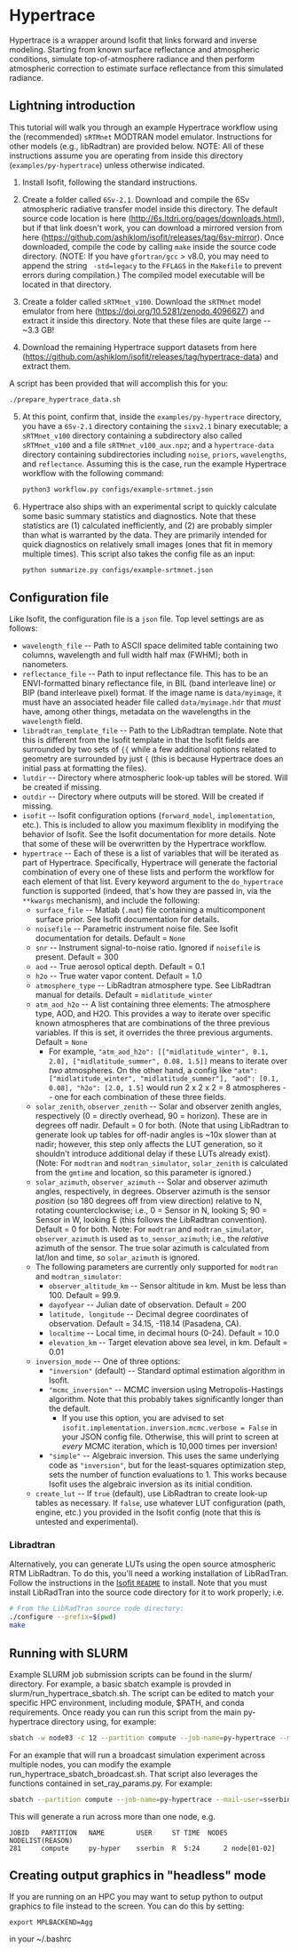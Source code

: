 # Hypertrace

Hypertrace is a wrapper around Isofit that links forward and inverse modeling.
Starting from known surface reflectance and atmospheric conditions, simulate top-of-atmosphere radiance and then perform atmospheric correction to estimate surface reflectance from this simulated radiance.

## Lightning introduction

This tutorial will walk you through an example Hypertrace workflow using the (recommended) `sRTMnet` MODTRAN model emulator.
Instructions for other models (e.g., libRadtran) are provided below.
NOTE: All of these instructions assume you are operating from inside this directory (`examples/py-hypertrace`) unless otherwise indicated.

1. Install Isofit, following the standard instructions.

2. Create a folder called `6Sv-2.1`.
Download and compile the 6Sv atmospheric radiative transfer model inside this directory.
The default source code location is here (http://6s.ltdri.org/pages/downloads.html),
but if that link doesn't work, you can download a mirrored version from here (https://github.com/ashiklom/isofit/releases/tag/6sv-mirror).
Once downloaded, compile the code by calling `make` inside the source code directory.
(NOTE: If you have `gfortran/gcc` > v8.0, you may need to append the string ` -std=legacy` to the `FFLAGS` in the `Makefile` to prevent errors during compilation.)
The compiled model executable will be located in that directory.

3. Create a folder called `sRTMnet_v100`.
Download the `sRTMnet` model emulator from here (https://doi.org/10.5281/zenodo.4096627) and extract it inside this directory.
Note that these files are quite large -- ~3.3 GB!

4. Download the remaining Hypertrace support datasets from here (https://github.com/ashiklom/isofit/releases/tag/hypertrace-data) and extract them. 

A script has been provided that will accomplish this for you:
``` sh
./prepare_hypertrace_data.sh
```

5. At this point, confirm that, inside the `examples/py-hypertrace` directory, you have
a `6Sv-2.1` directory containing the `sixv2.1` binary executable;
a `sRTMnet_v100` directory containing a subdirectory also called `sRTMnet_v100` and a file `sRTMnet_v100_aux.npz`;
and
a `hypertrace-data` directory containing subdirectories including `noise`, `priors`, `wavelengths`, and `reflectance`.
Assuming this is the case, run the example Hypertrace workflow with the following command:
    ``` sh
    python3 workflow.py configs/example-srtmnet.json
    ```
    

6. Hypertrace also ships with an experimental script to quickly calculate some basic summary statistics and diagnostics.
Note that these statistics are (1) calculated inefficiently, and (2) are probably simpler than what is warranted by the data.
They are primarily intended for quick diagnostics on relatively small images (ones that fit in memory multiple times).
This script also takes the config file as an input:

    ``` sh
    python summarize.py configs/example-srtmnet.json
    ```


## Configuration file

Like Isofit, the configuration file is a `json` file.
Top level settings are as follows:

- `wavelength_file` -- Path to ASCII space delimited table containing two columns, wavelength and full width half max (FWHM); both in nanometers.
- `reflectance_file` -- Path to input reflectance file. This has to be an ENVI-formatted binary reflectance file, in BIL (band interleave line) or BIP (band interleave pixel) format. If the image name is `data/myimage`, it must have an associated header file called `data/myimage.hdr` that _must_ have, among other things, metadata on the wavelengths in the `wavelength` field.
- `libradtran_template_file` -- Path to the LibRadtran template. Note that this is different from the Isofit template in that the Isofit fields are surrounded by two sets of `{{` while a few additional options related to geometry are surrounded by just `{` (this is because Hypertrace does an initial pass at formatting the files).
- `lutdir` -- Directory where atmospheric look-up tables will be stored. Will be created if missing.
- `outdir` -- Directory where outputs will be stored. Will be created if missing.
- `isofit` -- Isofit configuration options (`forward_model`, `implementation`, etc.). This is included to allow you maximum flexiblity in modifying the behavior of Isofit. See the Isofit documentation for more details. Note that some of these will be overwritten by the Hypertrace workflow.
- `hypertrace` -- Each of these is a list of variables that will be iterated as part of Hypertrace. Specifically, Hypertrace will generate the factorial combination of every one of these lists and perform the workflow for each element of that list. Every keyword argument to the `do_hypertrace` function is supported (indeed, that's how they are passed in, via the `**kwargs` mechanism), and include the following:
    - `surface_file` -- Matlab (`.mat`) file containing a multicomponent surface prior. See Isofit documentation for details.
    - `noisefile` -- Parametric instrument noise file. See Isofit documentation for details. Default = `None`
    - `snr` -- Instrument signal-to-noise ratio. Ignored if `noisefile` is present. Default = 300
    - `aod` -- True aerosol optical depth. Default = 0.1
    - `h2o` -- True water vapor content. Default = 1.0
    - `atmosphere_type` -- LibRadtran atmosphere type. See LibRadtran manual for details. Default = `midlatitude_winter`
    - `atm_aod_h2o` -- A list containing three elements: The atmosphere type, AOD, and H2O. This provides a way to iterate over specific known atmospheres that are combinations of the three previous variables. If this is set, it overrides the three previous arguments. Default = `None`
        - For example, `"atm_aod_h2o": [["midlatitude_winter", 0.1, 2.0], ["midlatitude_summer", 0.08, 1.5]]` means to iterate over _two_ atmospheres. On the other hand, a config like `"atm": ["midlatitude_winter", "midlatitude_summer"], "aod": [0.1, 0.08], "h2o": [2.0, 1.5]` would run 2 x 2 x 2 = 8 atmospheres -- one for each combination of these three fields.
    - `solar_zenith`, `observer_zenith` -- Solar and observer zenith angles, respectively (0 = directly overhead, 90 = horizon). These are in degrees off nadir. Default = 0 for both. (Note that using LibRadtran to generate look up tables for off-nadir angles is ~10x slower than at nadir; however, this step only affects the LUT generation, so it shouldn't introduce additional delay if these LUTs already exist). (Note: For `modtran` and `modtran_simulator`, `solar_zenith` is calculated from the `gmtime` and location, so this parameter is ignored.)
    - `solar_azimuth`, `observer_azimuth` -- Solar and observer azimuth angles, respectively, in degrees. Observer azimuth is the sensor _position_ (so 180 degrees off from view direction) relative to N, rotating counterclockwise; i.e., 0 = Sensor in N, looking S; 90 = Sensor in W, looking E (this follows the LibRadtran convention). Default = 0 for both. Note: For `modtran` and `modtran_simulator`, `observer_azimuth` is used as `to_sensor_azimuth`; i.e., the *relative* azimuth of the sensor. The true solar azimuth is calculated from lat/lon and time, so `solar_azimuth` is ignored.
    - The following parameters are currently only supported for `modtran` and `modtran_simulator`:
        - `observer_altitude_km` -- Sensor altitude in km. Must be less than 100. Default = 99.9.
        - `dayofyear` -- Julian date of observation. Default = 200
        - `latitude, longitude` -- Decimal degree coordinates of observation. Default = 34.15, -118.14 (Pasadena, CA).
        - `localtime` -- Local time, in decimal hours (0-24). Default = 10.0
        - `elevation_km` -- Target elevation above sea level, in km. Default = 0.01
    - `inversion_mode` -- One of three options:
        - `"inversion"` (default) -- Standard optimal estimation algorithm in Isofit.
        - `"mcmc_inversion"` -- MCMC inversion using Metropolis-Hastings algorithm. Note that this probably takes significantly longer than the default.
            - If you use this option, you are advised to set `isofit.implementation.inversion.mcmc.verbose = False` in your JSON config file. Otherwise, this will print to screen at _every_ MCMC iteration, which is 10,000 times per inversion!
        - `"simple"` -- Algebraic inversion. This uses the same underlying code as `"inversion"`, but for the least-squares optimization step, sets the number of function evaluations to 1. This works because Isofit uses the algebraic inversion as its initial condition.
    - `create_lut` -- If `true` (default), use LibRadtran to create look-up tables as necessary. If `false`, use whatever LUT configuration (path, engine, etc.) you provided in the Isofit config (note that this is untested and experimental).
    
### Libradtran

Alternatively, you can generate LUTs using the open source atmospheric RTM LibRadtran.
To do this, you'll need a working installation of LibRadTran.
Follow the instructions in the [Isofit `README`](https://github.com/isofit/isofit#quick-start-with-libradtran-20x) to install.
Note that you must install LibRadTran into the source code directory for it to work properly; i.e.

``` sh
# From the LibRadTran source code directory:
./configure --prefix=$(pwd)
make
```

## Running with SLURM
Example SLURM job submission scripts can be found in the slurm/ directory.  For example, a basic sbatch example is provded in slurm/run_hypertrace_sbatch.sh. The script can be edited to match your specific HPC environment, including module, $PATH, and conda requirements.  Once ready you can run this script from the main py-hypertrace directory using, for example:

``` sh
sbatch -w node03 -c 12 --partition compute --job-name=py-hypertrace --mail-user=sserbin@bnl.gov slurm/run_hypertrace_sbatch.sh configs/libradtran.json
```

For an example that will run a broadcast simulation experiment across multiple nodes, you can modify the example run_hypertrace_sbatch_broadcast.sh. That script also leverages the functions contained in set_ray_params.py. For example:

``` sh
sbatch --partition compute --job-name=py-hypertrace --mail-user=sserbin@bnl.gov slurm/run_hypertrace_sbatch_broadcast.sh configs/libradtran.json
```

This will generate a run across more than one node, e.g. 
```
JOBID   PARTITION   NAME        USER     ST TIME  NODES NODELIST(REASON)
281     compute     py-hyper    sserbin  R  5:24      2 node[01-02]
```

## Creating output graphics in "headless" mode
If you are running on an HPC you may want to setup python to output graphics to file instead to the screen. You can do this by setting:

```
export MPLBACKEND=Agg
```
in your ~/.bashrc
